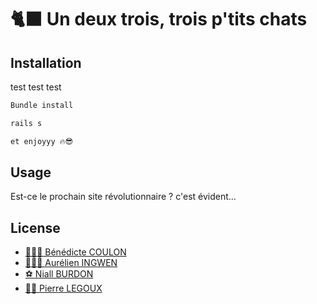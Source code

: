# 🐈‍⬛ Un deux trois, trois p'tits chats

## Installation

test test test

```bash
Bundle install
```
```bash
rails s
```
```bash
et enjoyyy 🔥😎
```

## Usage

Est-ce le prochain site révolutionnaire ? c'est évident... 



## License
- [🙋🏻‍♀️ Bénédicte COULON](https://google.fr)
- [🏋🏻‍♂️ Aurélien INGWEN](https://google.fr)
- [⚽️ Niall BURDON](https://google.fr)
- [🚴‍♂️ Pierre LEGOUX](https://google.fr)
